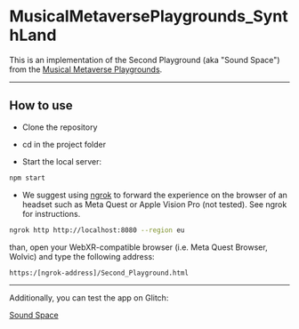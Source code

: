 # MusicalMetaversePlaygrounds_SynthLand

This is an implementation of the Second Playground (aka "Sound Space") from the [Musical Metaverse Playgrounds](https://github.com/CIMIL/MusicalMetaversePlaygrounds "MM Playgrounds").

__________________________________________________________________________________________________________________________________________

<h2>How to use</h2>

* Clone the repository

* cd in the project folder

* Start the local server:
  
```sh
npm start
```

* We suggest using [ngrok](https://ngrok.com/ "ngrok") to forward the experience on the browser of an headset such as Meta Quest or Apple Vision Pro (not tested). See ngrok for instructions.

```sh
ngrok http http://localhost:8080 --region eu
```

than, open your WebXR-compatible browser (i.e. Meta Quest Browser, Wolvic) and type the following address:

```sh
https:/[ngrok-address]/Second_Playground.html
```

__________________________________________________________________________________________________________________________________________

Additionally, you can test the app on Glitch:

[Sound Space](https://satisfying-knowing-kiss.glitch.me/ "Metaverse Playgrounds - Sound Space")


